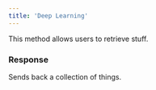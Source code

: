 ```yaml
---
title: 'Deep Learning'
---
```


This method allows users to retrieve stuff.

### Response

Sends back a collection of things.